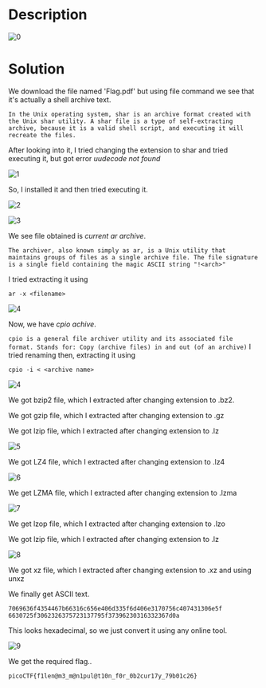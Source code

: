 # Description

![0](https://user-images.githubusercontent.com/125740625/223045527-b871379a-6a4d-4eb8-884c-2203771d6171.png)

# Solution

We download the file named 'Flag.pdf' but using file command we see that it's actually a shell archive text.

```In the Unix operating system, shar is an archive format created with the Unix shar utility. A shar file is a type of self-extracting archive, because it is a valid shell script, and executing it will recreate the files.```

After looking into it, I tried changing the extension to shar and tried executing it, but got error *uudecode not found* 

![1](https://user-images.githubusercontent.com/125740625/223048435-489e49a4-5359-4db3-8827-dea0f35f33fb.png)

So, I installed it and then tried executing it.

![2](https://user-images.githubusercontent.com/125740625/223048971-6b25d1f4-8ca5-4924-85f8-4b6c8ca4e0b0.png)

![3](https://user-images.githubusercontent.com/125740625/223049176-1e7187d4-83ca-4f75-8994-215cb2713d32.png)

We see file obtained is *current ar archive*.

```The archiver, also known simply as ar, is a Unix utility that maintains groups of files as a single archive file. The file signature is a single field containing the magic ASCII string "!<arch>"```

I tried extracting it using 

```
ar -x <filename>
```

![4](https://user-images.githubusercontent.com/125740625/223050336-7a9e819e-ff72-4211-abf0-fbb06aeb57d1.png)

Now, we have *cpio achive*.

```cpio is a general file archiver utility and its associated file format. Stands for: Copy (archive files) in and out (of an archive)```
I tried renaming then, extracting it using
```
cpio -i < <archive name>
```

![4](https://user-images.githubusercontent.com/125740625/223054142-fcd8f528-955e-462f-b3dc-b797d8d0a499.png)

We got bzip2 file, which I extracted after changing extension to .bz2.

We got gzip file, which I extracted after changing extension to .gz

We got lzip file, which I extracted after changing extension to .lz

![5](https://user-images.githubusercontent.com/125740625/223055727-0a951752-03f4-4b0a-b617-942ce8e11b71.png)

We got LZ4 file, which I extracted after changing extension to .lz4

![6](https://user-images.githubusercontent.com/125740625/223064931-efe12ba1-00ed-453d-bd98-43737aab4c1e.png)


We get LZMA file, which I extracted after changing extension to .lzma

![7](https://user-images.githubusercontent.com/125740625/223066003-bcc22233-e4aa-4433-bde9-0dd3a2615236.png)

We get lzop file, which I extracted after changing extension to .lzo

We got lzip file, which I extracted after changing extension to .lz

![8](https://user-images.githubusercontent.com/125740625/223067580-0420ac2c-6284-4a94-bea0-9db5aca44b02.png)

We got xz file, which I extracted after changing extension to .xz and using unxz

We finally get ASCII text. 
```
7069636f4354467b66316c656e406d335f6d406e3170756c407431306e5f
6630725f3062326375723137795f37396230316332367d0a
```

This looks hexadecimal, so we just convert it using any online tool.

![9](https://user-images.githubusercontent.com/125740625/223068820-6e486d0b-e73e-450b-b3d9-ab41c17621d8.png)

We get the required flag..
```
picoCTF{f1len@m3_m@n1pul@t10n_f0r_0b2cur17y_79b01c26}
```





